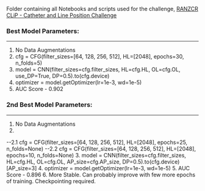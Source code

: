 Folder containing all Notebooks and scripts used for the challenge, [RANZCR CLiP - Catheter and Line Position Challenge](https://www.kaggle.com/c/ranzcr-clip-catheter-line-classification)

### Best Model Parameters:
--------------------------

1. No Data Augmentations
2. cfg = CFG(filter_sizes=[64, 128, 256, 512], HL=[2048], epochs=30, n_folds=5) 
3. model = CNN(filter_sizes=cfg.filter_sizes, HL=cfg.HL, OL=cfg.OL, use_DP=True, DP=0.5).to(cfg.device)
4. optimizer = model.getOptimizer(lr=1e-3, wd=1e-5)
5. AUC Score - 0.902

### 2nd Best Model Parameters:
------------------------------

1. No Data Augmentations
2. 
--2.1 cfg = CFG(filter_sizes=[64, 128, 256, 512], HL=[2048], epochs=25, n_folds=None) 
--2.2 cfg = CFG(filter_sizes=[64, 128, 256, 512], HL=[2048], epochs=10, n_folds=None)
3. model = CNN(filter_sizes=cfg.filter_sizes, HL=cfg.HL, OL=cfg.OL, AP_size=cfg.AP_size, DP=0.5).to(cfg.device) [AP_size=3]
4. optimizer = model.getOptimizer(lr=1e-3, wd=1e-5)
5. AUC Score - 0.896
6. More Stable. Can probably improve with few more epochs of training. Checkpointing required.
